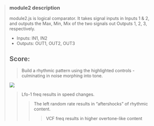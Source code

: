 > ### module2 description
> module2.js is logical comparator. It takes signal inputs in Inputs 1 & 2, and outputs the Max, Min, Mix of the two signals out Outputs 1, 2, 3, respectively. 
> 
> - Inputs: IN1, IN2
> - Outputs: OUT1, OUT2, OUT3
> 
> ## Score:
> 
> >Build a rhythmic pattern using the highlighted controls - culminating in noise morphing into tone.
> 
> <img src="https://i.imgur.com/PRBBGu9.png">
> 
> >Lfo-1 freq results in speed changes.<br/>
> > >The left random rate results in “aftershocks” of rhythmic content.<br/>
> > > >VCF freq results in higher overtone-like content